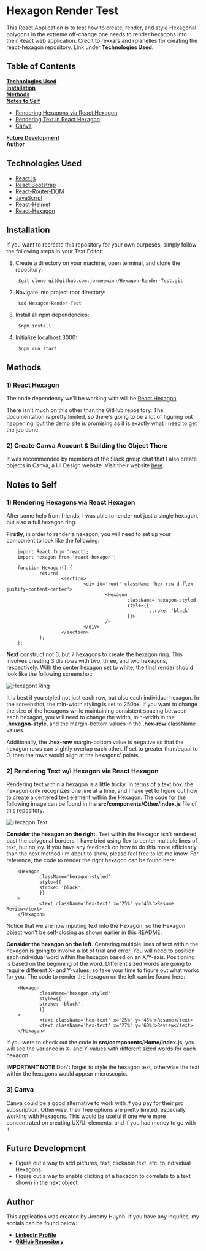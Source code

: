 # **Hexagon Render Test**

This React Application is to test how to create, render, and style Hexagonal polygons in the extreme off-change one needs to render hexagons into their React web application. Credit to rexxars and rplanelles for creating the react-hexagon repository. Link under **Technologies Used**.

## **Table of Contents**
**[Technologies Used](#technologies-used)</br>**
**[Installation](#installation)</br>**
**[Methods](#methods)</br>**
**[Notes to Self](#notes-to-self)</br>**

- [Rendering Hexagons via React Hexagon](#1-rendering-hexagons-via-react-hexagon)</br>
- [Rendering Text in React Hexagon](#2-rendering-text-wi-hexagon-via-react-hexagon)</br>
- [Canva](#3-canva)</br>

**[Future Development](#future-development)</br>**
**[Author](#author)**

## **Technologies Used**
- [React.js](https://reactjs.org/)
- [React Bootstrap](https://react-bootstrap.github.io/)
- [React-Router-DOM](https://v5.reactrouter.com/web/guides/quick-start)
- [JavaScript](https://www.javascript.com/)
- [React-Helmet](https://github.com/nfl/react-helmet)
- [React-Hexagon](https://github.com/rexxars/react-hexagon)

## **Installation**
If you want to recreate this repository for your own purposes, simply follow the following steps in your Text Editor:
1) Create a directory on your machine, open terminal, and clone the repository:

        $git clone git@github.com:jermeewinn/Hexagon-Render-Test.git

2) Navigate into project root directory:

        $cd Hexagon-Render-Test

3) Install all npm dependencies:

        $npm install

4) Initialize localhost:3000:

        $npm run start

## **Methods**
### **1) React Hexagon**
The node dependency we'll be working with will be [React Hexagon](https://github.com/rexxars/react-hexagon).

There isn't much on this other than the GitHub repository. The documentation is pretty limited, so there's going to be a lot of figuring out happening, but the demo site is promising as it is exactly what I need to get the job done.

### **2) Create Canva Account & Building the Object There**
It was recommended by members of the Slack group chat that I also create objects in Canva, a UI Design website. Visit their website [here](https://www.canva.com/search/templates?q=hexagon).

## **Notes to Self**
### **1) Rendering Hexagons via React Hexagon**
After some help from friends, I was able to render not just a single hexagon, but also a full hexagon ring. 

**Firstly**, in order to render a hexagon, you will need to set up your component to look like the following:

        import React from 'react';
        import Hexagon from 'react-hexagon';

        function Hexagon() {
                return(
                        <section>
                                <div id='root' className 'hex-row d-flex justify-content-center'>
                                        <Hexagon
                                                className='hexagon-styled'
                                                style={{
                                                        stroke: 'black'
                                                }}>
                                        />
                                </div>
                        </section>        
                );
        };


**Next** construct not 6, but 7 hexagons to create the hexagon ring. This involves creating 3 div rows with two, three, and two hexagons, respectively. With the center hexagon set to white, the final render should look like the following screenshot:

![Hexagont Ring](src/assets/Hexagon-Ring.png)

It is best if you styled not just each row, but also each individual hexagon. In the screenshot, the min-width styling is set to 250px. If you want to change the size of the hexagons while maintaining consistent spacing between each hexagon, you will need to change the width, min-width in the **.hexagon-style**, and the margin-bottom values in the **.hex-row** className values. 

Additionally, the **.hex-row** margin-bottom value is negative so that the hexagon rows can slightly overlap each other. If set to greater than/equal to 0, then the rows would align at the hexagons' points.

### **2) Rendering Text w/i Hexagon via React Hexagon**
Rendering text within a hexagon is a little tricky. In terms of a text box, the hexagon only recognizes one line at a time, and I have yet to figure out how to create a centered text element within the Hexagon. The code for the following image can be found in the **src/components/Other/index.js** file of this repository.

![Hexagon Text](src/assets/Hexagon-Text-Example.png)

**Consider the hexagon on the right.** Text within the Hexagon isn't rendered past the polygonal borders. I have tried using flex to center multiple lines of text, but no joy. If you have any feedback on how to do this more efficiently than the next method I'm about to show, please feel free to let me know. For reference, the code to render the right hexagon can be found here:

        <Hexagon
                className='hexagon-styled'
                style={{
                stroke: 'black',
                }}
        >
                <text className='hex-text' x='25%' y='45%'>Resume Review</text>
        </Hexagon>

Notice that we are now inputing text into the Hexagon, so the Hexagon object won't be self-closing as shown earlier in this README.

**Consider the hexagon on the left.** Centering multiple lines of text within the hexagon is going to involve a lot of trial and error. You will need to position each individual word within the hexagon based on an X/Y-axis. Positioning is based on the beginning of the word. Different sized words are going to require different X- and Y-values, so take your time to figure out what works for you. The code to render the hexagon on the left can be found here:

        <Hexagon
                className='hexagon-styled'
                style={{
                stroke: 'black',
                }}
        >
                <text className='hex-text' x='25%' y='45%'>Resume</text>
                <text className='hex-text' x='27%' y='60%'>Review</text>
        </Hexagon>

If you were to check out the code in **src/components/Home/index.js**, you will see the variance in X- and Y-values with different sized words for each hexagon. 

**IMPORTANT NOTE** Don't forget to style the hexagon text, otherwise the text within the hexagons would appear microscopic.

### **3) Canva**
Canva could be a good alternative to work with *if* you pay for their pro subscription. Otherwise, their free options are pretty limited, especially working with Hexagons. This would be useful if one were more concentrated on creating UX/UI elements, and if you had money to go with it.

## **Future Development**
- Figure out a way to add pictures, text, clickable text, etc. to individual Hexagons. 
- Figure out a way to enable clicking of a hexagon to correlate to a text shown in the next object.

## **Author**
This application was created by Jeremy Huynh. If you have any inquries, my socials can be found below:
- **[LinkedIn Profile](https://www.linkedin.com/in/jeremy-huynh/)**
- **[GitHub Repository](https://github.com/jermeewinn)**